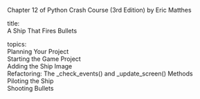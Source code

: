 Chapter 12 of Python Crash Course (3rd Edition) by Eric Matthes

title:  
A Ship That Fires Bullets  

topics:  
Planning Your Project  
Starting the Game Project  
Adding the Ship Image  
Refactoring: The _check_events() and _update_screen() Methods  
Piloting the Ship  
Shooting Bullets  